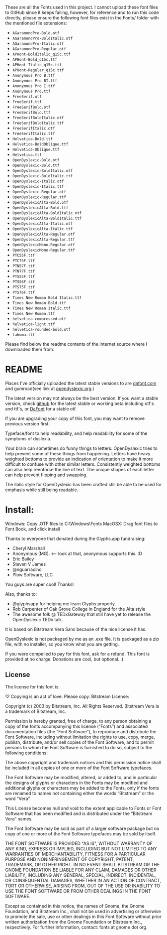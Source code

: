 These are all the Fonts used in this project. I cannot upload these font files to GitHub since it keeps failing, however, for reference and to run this code directly, please ensure the following font files exist in the Fonts/ folder with the mentioned file extensions:
- `AGaramondPro-Bold.otf`
- `AGaramondPro-BoldItalic.otf`
- `AGaramondPro-Italic.otf`
- `AGaramondPro-Regular.otf`
- `APHont-BoldItalic_q15c.ttf`
- `APHont-Bold_q15c.ttf`
- `APHont-Italic_q15c.ttf`
- `APHont-Regular_q15c.ttf`
- `Anonymous Pro B.ttf`
- `Anonymous Pro BI.ttf`
- `Anonymous Pro I.ttf`
- `Anonymous Pro.ttf`
- `FreeSerif.otf`
- `FreeSerif.ttf`
- `FreeSerifBold.otf`
- `FreeSerifBold.ttf`
- `FreeSerifBoldItalic.otf`
- `FreeSerifBoldItalic.ttf`
- `FreeSerifItalic.otf`
- `FreeSerifItalic.ttf`
- `Helvetica-Bold.ttf`
- `Helvetica-BoldOblique.ttf`
- `Helvetica-Oblique.ttf`
- `Helvetica.ttf`
- `OpenDyslexic-Bold.otf`
- `OpenDyslexic-Bold.ttf`
- `OpenDyslexic-BoldItalic.otf`
- `OpenDyslexic-BoldItalic.ttf`
- `OpenDyslexic-Italic.otf`
- `OpenDyslexic-Italic.ttf`
- `OpenDyslexic-Regular.otf`
- `OpenDyslexic-Regular.ttf`
- `OpenDyslexicAlta-Bold.otf`
- `OpenDyslexicAlta-Bold.ttf`
- `OpenDyslexicAlta-BoldItalic.otf`
- `OpenDyslexicAlta-BoldItalic.ttf`
- `OpenDyslexicAlta-Italic.otf`
- `OpenDyslexicAlta-Italic.ttf`
- `OpenDyslexicAlta-Regular.otf`
- `OpenDyslexicAlta-Regular.ttf`
- `OpenDyslexicMono-Regular.otf`
- `OpenDyslexicMono-Regular.ttf`
- `PTC55F.ttf`
- `PTC75F.ttf`
- `PTN57F.ttf`
- `PTN77F.ttf`
- `PTS55F.ttf`
- `PTS56F.ttf`
- `PTS75F.ttf`
- `PTS76F.ttf`
- `Times New Roman Bold Italic.ttf`
- `Times New Roman Bold.ttf`
- `Times New Roman Italic.ttf`
- `Times New Roman.ttf`
- `helvetica-compressed.otf`
- `helvetica-light.ttf`
- `helvetica-rounded-bold.otf`
- `tahoma.ttf`


Please find below the readme contents of the internet source where I downloaded them from:

README
======

Places I've officially uploaded the latest stable versions to are [dafont.com](http://dafont.com/open-dyslexic.font) and gumroad(see link at [opendyslexic.org](http://opendyslexic.org).)

The latest version may not always be the best version. If you want a stable version, check [github](https://github.com/antijingoist/open-dyslexic/tags) for the latest stable or working beta including otf's and ttf's, or [DaFont](http://dafont.com/open-dyslexic.font) for a stable otf.

If you are upgrading your copy of this font, you may want to remove previous version first. 

Typeface/font to help readability, and help readability for some of the symptoms of dyslexia.

Your brain can sometimes do funny things to letters. OpenDyslexic tries to help prevent some of these things from happening. Letters have heavy weighted bottoms to provide an indication of orientation to make it more difficult to confuse with other similar letters. Consistently weighted bottoms can also help reenforce the line of text. The unique shapes of each letter can help prevent flipping and swapping.

The italic style for OpenDyslexic has been crafted still be able to be used for emphasis while still being readable. 

Install:
========
Windows: Copy .OTF files to C:\Windows\Fonts
MacOSX: Drag font files to Font Book, and click install



Thanks to everyone that donated during the Glyphs.app fundraising:

- Cheryl Marshall
- Anonymous (MG). <-- look at that, anonymous supports this. :D 
- Eric Bailey
- Steven V James
- @nguarracino
- Plow Software, LLC

You guys are super cool! Thanks!

Also, thanks to:
- @glyphsapp for helping me learn Glyphs properly. 
- Rob Carpenter of Oak Grove College in England for the Alta style
- The awesome folk @ TEDxGateway that still have yet to release the OpenDyslexic TEDx talk.

It is based on Bitstream Vera Sans because of the nice license it has. 

OpenDyslexic is not packaged by me as an .exe file. It is packaged as a zip file, with no installer,  so you know what you are getting.

If you were compelled to pay for this font, ask for a refund. This font is provided at no charge. Donations are cool, but optional. :)

License
-------
The license for this font is: 

♡ Copying is an act of love. Please copy.
Bitstream License: 

Copyright (c) 2003 by Bitstream, Inc. All Rights Reserved. Bitstream Vera is a trademark of Bitstream, Inc. 

Permission is hereby granted, free of charge, to any person obtaining a copy of the fonts accompanying this license (“Fonts”) and associated documentation files (the “Font Software”), to reproduce and distribute the Font Software, including without limitation the rights to use, copy, merge, publish, distribute, and/or sell copies of the Font Software, and to permit persons to whom the Font Software is furnished to do so, subject to the following conditions: 

The above copyright and trademark notices and this permission notice shall be included in all copies of one or more of the Font Software typefaces.

The Font Software may be modified, altered, or added to, and in particular the designs of glyphs or characters in the Fonts may be modified and additional glyphs or characters may be added to the Fonts, only if the fonts are renamed to names not containing either the words “Bitstream” or the word “Vera”.

This License becomes null and void to the extent applicable to Fonts or Font Software that has been modified and is distributed under the “Bitstream Vera” names. 

The Font Software may be sold as part of a larger software package but no copy of one or more of the Font Software typefaces may be sold by itself. 

THE FONT SOFTWARE IS PROVIDED "AS IS", WITHOUT WARRANTY OF ANY KIND, EXPRESS OR IMPLIED, INCLUDING BUT NOT LIMITED TO ANY WARRANTIES OF MERCHANTABILITY, FITNESS FOR A PARTICULAR PURPOSE AND NONINFRINGEMENT OF COPYRIGHT, PATENT, TRADEMARK, OR OTHER RIGHT. IN NO EVENT SHALL BITSTREAM OR THE GNOME FOUNDATION BE LIABLE FOR ANY CLAIM, DAMAGES OR OTHER LIABILITY, INCLUDING ANY GENERAL, SPECIAL, INDIRECT, INCIDENTAL, OR CONSEQUENTIAL DAMAGES, WHETHER IN AN ACTION OF CONTRACT, TORT OR OTHERWISE, ARISING FROM, OUT OF THE USE OR INABILITY TO USE THE FONT SOFTWARE OR FROM OTHER DEALINGS IN THE FONT SOFTWARE. 

Except as contained in this notice, the names of Gnome, the Gnome Foundation, and Bitstream Inc., shall not be used in advertising or otherwise to promote the sale, use or other dealings in this Font Software without prior written authorization from the Gnome Foundation or Bitstream Inc., respectively. For further information, contact: fonts at gnome dot org. 

